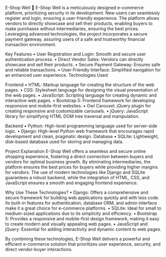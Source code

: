 E-Shop Well
    🛒 E-Shop Well is a meticulously designed e-commerce platform, prioritizing security in its development. New users can seamlessly register and login, ensuring a user-friendly experience. The platform allows vendors to directly showcase and sell their products, enabling buyers to make purchases without intermediaries, ensuring the best prices. Leveraging advanced technologies, the project incorporates a secure payment gateway, assuring users of a safe and trustworthy financial transaction environment.

Key Features
    • User Registration and Login: Smooth and secure user authentication process.
    • Direct Vendor Sales: Vendors can directly showcase and sell their products.
    • Secure Payment Gateway: Ensures safe and reliable transactions.
    • User-Friendly Interface: Simplified navigation for an enhanced user experience.
    Technologies Used

Frontend
    • HTML: Markup language for creating the structure of the web pages.
    • CSS: Stylesheet language for designing the visual presentation of the web pages.
    • JavaScript: Scripting language for creating dynamic and interactive web pages.
    • Bootstrap 5: Frontend framework for developing responsive and mobile-first websites.
    • Owl Carousel: jQuery plugin for creating responsive and customizable carousels.
    • jQuery: JavaScript library for simplifying HTML DOM tree traversal and manipulation.

Backend
    • Python: High-level programming language used for server-side logic.
    • Django: High-level Python web framework that encourages rapid development and clean, pragmatic design.
    Database
    • SQLite: Lightweight, disk-based database used for storing and managing data.

Project Explanation
    E-Shop Well offers a seamless and secure online shopping experience, fostering a direct connection between buyers and vendors for optimal business growth. By eliminating intermediaries, the platform ensures the best prices for buyers while providing higher margins for vendors. The use of modern technologies like Django and SQLite guarantees a robust backend, while the integration of HTML, CSS, and JavaScript ensures a smooth and engaging frontend experience.

Why Use These Technologies?
    • Django: Offers a comprehensive and secure framework for building web applications quickly and with less code. Its built-in features for authentication, database ORM, and admin interface make it a great choice for e-commerce platforms.
    • SQLite: Ideal for small to medium-sized applications due to its simplicity and efficiency.
    • Bootstrap 5: Provides a responsive and mobile-first design framework, making it easy to create modern and visually appealing web pages.
    • JavaScript and jQuery: Essential for adding interactivity and dynamic content to web pages.

By combining these technologies, E-Shop Well delivers a powerful and efficient e-commerce solution that prioritizes user experience, security, and direct vendor-buyer interactions.
